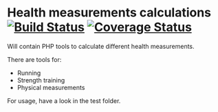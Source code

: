 Health measurements calculations [![Build Status](https://secure.travis-ci.org/lsolesen/running-calculations.png?branch=master)](http://travis-ci.org/lsolesen/running-calculations) [![Coverage Status](https://coveralls.io/repos/github/lsolesen/running-calculations/badge.svg)](https://coveralls.io/github/lsolesen/running-calculations)
==

Will contain PHP tools to calculate different health measurements.

There are tools for:

* Running
* Strength training
* Physical measurements

For usage, have a look in the test folder.

